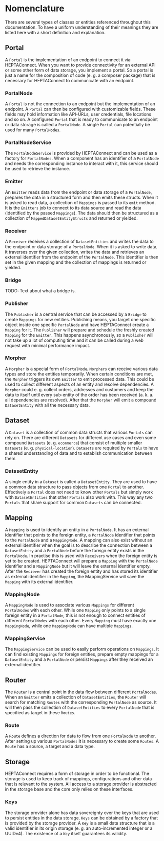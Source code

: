 # Nomenclature

There are several types of classes or entities referenced throughout this documentation. To have a uniform understanding of their meanings they are listed here with a short definition and explanation.

## Portal

A `Portal` is the implementation of an endpoint to connect it via HEPTAConnect. When you want to provide connectivity for an external API or some other form of data storage, you implement a portal. So a portal is just a name for the composition of code (e. g. a composer package) that is necessary for HEPTAConnect to communicate with an endpoint.

### PortalNode

A `Portal` is not the connection to an endpoint but the implementation of an endpoint. A `Portal` can then be configured with customizable fields. These fields may hold information like API-URLs, user credentials, file locations and so on. A configured `Portal` that is ready to communicate to an endpoint or data storage is called a `PortalNode`. A single `Portal` can potentially be used for many `PortalNodes`.

### PortalNodeService

The `PortalNodeService` is provided by HEPTAConnect and can be used as a factory for `PortalNodes`. When a component has an identifier of a `PortalNode` and needs the corresponding instance to interact with it, this service should be used to retrieve the instance.

### Emitter

An `Emitter` reads data from the endpoint or data storage of a `PortalNode`, prepares the data in a structured form and then emits these structs. When it is asked to read data, a collection of `Mappings` is passed to its `emit` method. It is the `Emitters` job to connect to its data source and read the data (identified by the passed `Mappings`). The data should then be structured as a collection of `MappedDatasetEntityStructs` and returned or yielded.

### Receiver

A `Receiver` receives a collection of `DatasetEntities` and writes the data to the endpoint or data storage of a `PortalNode`.  When it is asked to write data, it traverses over the given collection, writes the data and retrieves an external identifier from the endpoint of the `PortalNode`. This identifier is then set in the given mapping and the collection of mappings is returned or yielded.

### Bridge

TODO: Text about what a bridge is.

### Publisher

The `Publisher` is a central service that can be accessed by a `Bridge` to create `Mappings` for new entities. Publishing means, you target one specific object inside one specific `PortalNode` and have HEPTAConnect create a `Mapping` for it. The `Publisher` will prepare and schedule the freshly created `Mapping` for the `Emitter`. This happens asynchronously, so a `Publisher` will not take up a lot of computing time and it can be called during a web request with minimal performance impact.

### Morpher

A `Morpher` is a special form of `PortalNode`. `Morphers` can receive various data types and store the entities temporarily. When certain conditions are met, the `Morpher` triggers its own `Emitter` to emit processed data. This could be used to collect different aspects of an entity and resolve dependencies. A `Morpher` could e. g. collect orders, addresses and customers and keep the data to itself until every sub-entity of the order has been received (a. k. a. all dependencies are resolved). After that the `Morpher` will emit a compound `DatasetEntity` with all the necessary data.

## Dataset

A `Dataset` is a collection of common data structs that various `Portals` can rely on. There are different `Datasets` for different use cases and even some compound `Datasets` (e. g. `ecommerce`) that consist of multiple smaller `Datasets` (e. g. `physical-location`). `Datasets` are required by `Portals` to have a shared understanding of data and to establish communication between them.

### DatasetEntity

A single entity in a `Dataset` is called a `DatasetEntity`. They are used to have a common data structure to pass objects from one `Portal` to another. Effectively a `Portal` does not need to know other `Portals` but simply work with `DatasetEntities` that other `Portals` also work with. This way any two `Portals` that share support for common `Datasets` can be connected.

## Mapping

A `Mapping` is used to identify an entity in a `PortalNode`. It has an external identifier that points to the foreign entity, a `PortalNode` identifier that points to the `PortalNode` and a `MappingNode`. A mapping can also exist without an external identifier when the goal is to describe the connection between a `DatasetEntity` and a `PortalNode` before the foreign entity exists in the `PortalNode`. In practise this is used with `Receivers` when the foreign entity is yet to be created. HEPTAConnect will prepare a `Mapping` with the `PortalNode` identifier and a `MappingNode` but it will leave the external identifier empty. After the `Reciever` has created the foreign entity and has stored its identifier as external identifier in the `Mapping`, the MappingService will save the `Mapping` with its external identifier.

### MappingNode

A `MappingNode` is used to associate various `Mappings` for different `PortalNodes` with each other. While one `Mapping` only points to a single foreign entity in a `PortalNode`, this is not enough to connect entities of different `PortalNodes` with each other. Every `Mapping` must have exactly one `MappingNode`, while one `MappingNode` can have multiple `Mappings`.

### MappingService

The `MappingService` can be used to easily perform operations on `Mappings`. It can find existing `Mappings` for foreign entities, prepare empty mappings for a `DatasetEntity` and a `PortalNode` or persist `Mappings` after they received an external identifier.

## Router

The `Router` is a central point in the data flow between different `PortalNodes`. When an `Emitter` emits a collection of `DatasetEntities`, the `Router` will search for matching `Routes` with the corresponding `PortalNode` as source. It will then pass the collection of `DatasetEntities` to every `PortalNode` that is specified as target in these `Routes`.

### Route

A `Route` defines a direction for data to flow from one `PortalNode` to another. After setting up various `PortalNodes` it is necessary to create some `Routes`. A `Route` has a source, a target and a data type.

## Storage

HEPTAConnect requires a form of storage in order to be functional. The storage is used to keep track of mappings, configurations and other data that is relevant to the system. All access to a storage provider is abstracted in the storage base and the core only relies on these interfaces.

### Keys

The storage provider alone has data sovereignty over the keys that are used to persist entities in the data storage. `Keys` can be obtained by a factory that is provided by the storage provider. A `Key` is a small data structure that is a valid identifier in its origin storage (e. g. an auto-incremented integer or a UUIDv4). The existence of a `Key` itself guarantees its validity.
